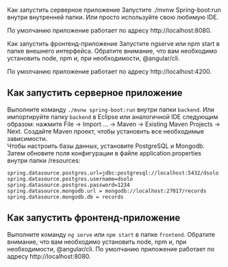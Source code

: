 Как запустить серверное приложение
Запустите ./mvnw Spring-boot:run внутри внутренней папки. Или просто используйте свою любимую IDE.

По умолчанию приложение работает по адресу http://localhost:8080.

Как запустить фронтенд-приложение
Запустите ngserve или npm start в папке внешнего интерфейса. Обратите внимание, что вам необходимо установить node, npm и, при необходимости, @angular/cli.

По умолчанию приложение работает по адресу http://localhost:4200.

## Как запустить серверное приложение
Выполните команду ```./mvnw spring-boot:run``` внутри папки ```backend```. Или импортируйте папку ```backend``` в Eclipse или аналогичной IDE следующим образом: нажмите File -> Import ... -> Maven -> Existing Maven Projects -> Next.
Создайте Maven проект, чтобы установить все необходимые зависимости.<br/>
Чтобы настроить базы данных, установите PostgreSQL и Mongodb.<br/>
Затем обновите поля конфигурации в файле application.properties внутри папки /resources:
```
spring.datasource.postgres.url=jdbc:postgresql://localhost:5432/dsolo
spring.datasource.postgres.username=dsolo
spring.datasource.postgres.password=1234
spring.datasource.mongodb.url = mongodb://localhost:27017/records
spring.datasource.mongodb.db = records
```
## Как запустить фронтенд-приложение
Выполните команду ```ng serve``` или ```npm start``` в папке ```frontend```. Обратите внимание, что вам необходимо установить node, npm и, при необходимости, @angular/cli.
По умолчанию приложение работает по адресу http://localhost:8080.
